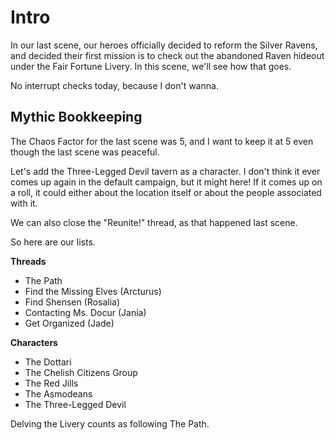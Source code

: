 # Intro

In our last scene, our heroes officially decided to reform the Silver Ravens,
and decided their first mission is to check out the abandoned Raven hideout
under the Fair Fortune Livery. In this scene, we'll see how that goes.

No interrupt checks today, because I don't wanna.

## Mythic Bookkeeping

The Chaos Factor for the last scene was 5, and I want to keep it at 5 even
though the last scene was peaceful.

Let's add the Three-Legged Devil tavern as a character. I don't think it ever
comes up again in the default campaign, but it might here! If it comes up on a
roll, it could either about the location itself or about the people associated
with it.

We can also close the "Reunite!" thread, as that happened last scene.

So here are our lists.


**Threads**

- The Path
- Find the Missing Elves (Arcturus)
- Find Shensen (Rosalia)
- Contacting Ms. Docur (Jania)
- Get Organized (Jade)

**Characters**

- The Dottari
- The Chelish Citizens Group
- The Red Jills
- The Asmodeans
- The Three-Legged Devil

Delving the Livery counts as following The Path.
